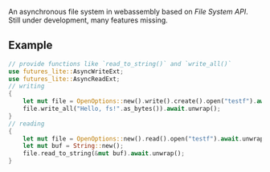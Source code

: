 An asynchronous file system in webassembly based on *File System API*.  
Still under development, many features missing.
## Example
```rust
// provide functions like `read_to_string()` and `write_all()`
use futures_lite::AsyncWriteExt;
use futures_lite::AsyncReadExt;
// writing
{
    let mut file = OpenOptions::new().write().create().open("testf").await.unwrap();
    file.write_all("Hello, fs!".as_bytes()).await.unwrap();
}
// reading
{
    let mut file = OpenOptions::new().read().open("testf").await.unwrap();
    let mut buf = String::new();
    file.read_to_string(&mut buf).await.unwrap();
}

```